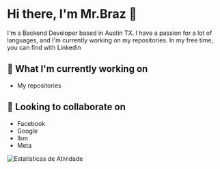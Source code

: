 # Hi there, I'm Mr.Braz 👋

I'm a Backend Developer based in Austin TX. I have a passion for a lot of languages, and I'm currently working on my repositories. In my free time, you can find with Linkedin

## 💼 What I'm currently working on
- My repositories

## 🤝 Looking to collaborate on
- Facebook
- Google
- Ibm
- Meta

![Estatísticas de Atividade](https://github-readme-stats.vercel.app/api?username=seu-usuario&show_icons=true)






